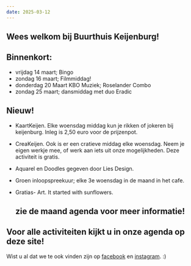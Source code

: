 ```yaml
---
date: 2025-03-12
---
```


## Wees welkom bij Buurthuis Keijenburg!

## Binnenkort:
- vrijdag 14 maart; Bingo
- zondag 16 maart; Filmmiddag!
- donderdag 20 Maart KBO Muziek; Roselander Combo
- zondag 25 maart; dansmiddag met duo Eradic

## Nieuw!

- KaartKeijen.
  Elke woensdag middag kun je rikken of jokeren bij keijenburg. Inleg is 2,50 euro voor de prijzenpot.

- CreaKeijen.
  Ook is er een cratieve middag elke woensdag. Neem je eigen werkje mee, of werk aan iets uit onze mogelijkheden. 
  Deze activiteit is gratis.

- Aquarel en Doodles gegeven door Lies Design.
- Groen inloopspreekuur; elke 3e woensdag in de maand in het cafe.
- Gratias- Art. It started with sunflowers.
  ## zie de maand agenda voor meer informatie!

## Voor alle activiteiten kijkt u in onze agenda op deze site!

Wist u al dat we te ook vinden zijn op [facebook](https://www.facebook.com/buurthuiskeijenburg) en [instagram](https://www.instagram.com/buurthuis_keijenburg_/). :)

